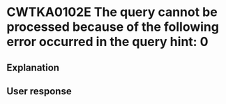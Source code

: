 # CWTKA0102E The query cannot be processed because of the following error occurred in the query hint: 0

## Explanation

## User response